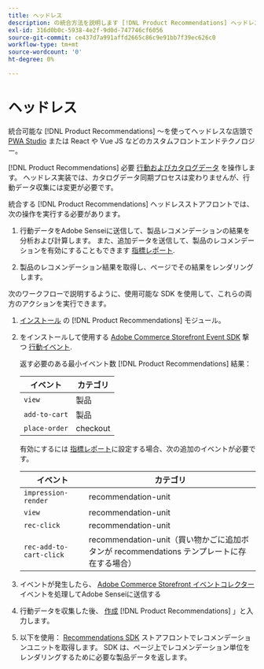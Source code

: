 ```yaml
---
title: ヘッドレス
description: の統合方法を説明します [!DNL Product Recommendations] ヘッドレスな店の前に
exl-id: 316d0b0c-5938-4e2f-9d0d-747746cf6056
source-git-commit: ce437d7a991affd2665c86c9e91bb7f39ec626c0
workflow-type: tm+mt
source-wordcount: '0'
ht-degree: 0%

---
```


# ヘッドレス

統合可能な [!DNL Product Recommendations] ～を使ってヘッドレスな店頭で [PWA Studio](https://developer.adobe.com/commerce/pwa-studio/) または React や Vue JS などのカスタムフロントエンドテクノロジー。

[!DNL Product Recommendations] 必要 [行動およびカタログデータ](https://devdocs.magento.com/recommendations/product-recs.html#typesofdata) を操作します。 ヘッドレス実装では、カタログデータ同期プロセスは変わりませんが、行動データ収集には変更が必要です。

統合する [!DNL Product Recommendations] ヘッドレスストアフロントでは、次の操作を実行する必要があります。

1. 行動データをAdobe Senseiに送信して、製品レコメンデーションの結果を分析および計算します。 また、追加データを送信して、製品のレコメンデーションを有効にすることもできます [指標レポート](workspace.md).

1. 製品のレコメンデーション結果を取得し、ページでその結果をレンダリングします。

次のワークフローで説明するように、使用可能な SDK を使用して、これらの両方のアクションを実行できます。

1. [インストール](install-configure.md) の [!DNL Product Recommendations] モジュール。

1. をインストールして使用する [Adobe Commerce Storefront Event SDK](https://devdocs.magento.com/shared-services/storefront-events-sdk.html) 撃つ [行動イベント](https://devdocs.magento.com/recommendations/events.html).

   返す必要のある最小イベント数 [!DNL Product Recommendations] 結果：

   | イベント | カテゴリ |
   |--- | ---|
   | `view` | 製品 |
   | `add-to-cart` | 製品 |
   | `place-order` | checkout |

   有効にするには [指標レポート](workspace.md)に設定する場合、次の追加のイベントが必要です。

   | イベント | カテゴリ |
   |--- | ---|
   | `impression-render` | recommendation-unit |
   | `view` | recommendation-unit |
   | `rec-click` | recommendation-unit |
   | `rec-add-to-cart-click` | recommendation-unit（買い物かごに追加ボタンが recommendations テンプレートに存在する場合） |

1. イベントが発生したら、 [Adobe Commerce Storefront イベントコレクター](https://devdocs.magento.com/shared-services/storefront-event-collector.html) イベントを処理してAdobe Senseiに送信する

1. 行動データを収集した後、 [作成](create.md) [!DNL Product Recommendations] 」と入力します。

1. 以下を使用： [Recommendations SDK](https://devdocs.magento.com/recommendations/recs-api.html) ストアフロントでレコメンデーションユニットを取得します。 SDK は、ページ上でレコメンデーション単位をレンダリングするために必要な製品データを返します。
